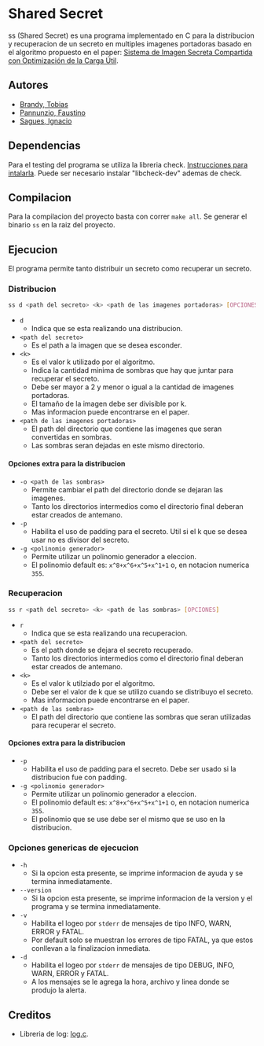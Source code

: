 # Shared Secret

ss (Shared Secret) es una programa implementado en C para la distribucion y recuperacion de un secreto en multiples imagenes portadoras basado en el algoritmo propuesto en el paper: [Sistema de Imagen Secreta Compartida con Optimización de la Carga Útil](https://scielo.conicyt.cl/pdf/infotec/v25n4/art21.pdf).

## Autores

- [Brandy, Tobias](https://github.com/tobiasbrandy)
- [Pannunzio, Faustino](https://github.com/Fpannunzio)
- [Sagues, Ignacio](https://github.com/isagues)

## Dependencias

Para el testing del programa se utiliza la libreria check. [Instrucciones para intalarla](https://libcheck.github.io/check/web/install.html). Puede ser necesario instalar "libcheck-dev" ademas de check.

## Compilacion

Para la compilacion del proyecto basta con correr `make all`. Se generar el binario `ss` en la raiz del proyecto.

## Ejecucion

El programa permite tanto distribuir un secreto como recuperar un secreto.

### Distribucion

```sh
ss d <path del secreto> <k> <path de las imagenes portadoras> [OPCIONES]
```

- `d` 
  - Indica que se esta realizando una distribucion.
- `<path del secreto>`
  - Es el path a la imagen que se desea esconder.
- `<k>`
  - Es el valor k utilizado por el algoritmo.
  - Indica la cantidad minima de sombras que hay que juntar para recuperar el secreto.
  - Debe ser mayor a 2 y menor o igual a la cantidad de imagenes portadoras.
  - El tamaño de la imagen debe ser divisible por k.
  - Mas informacion puede encontrarse en el paper.
- `<path de las imagenes portadoras>`
  - El path del directorio que contiene las imagenes que seran convertidas en sombras.
  - Las sombras seran dejadas en este mismo directorio.

#### Opciones extra para la distribucion

- `-o <path de las sombras>`
  - Permite cambiar el path del directorio donde se dejaran las imagenes.
  - Tanto los directorios intermedios como el directorio final deberan estar creados de antemano.
- `-p`
  - Habilita el uso de padding para el secreto. Util si el k que se desea usar no es divisor del secreto.
- `-g <polinomio generador>`
  - Permite utilizar un polinomio generador a eleccion.
  - El polinomio default es: `x^8+x^6+x^5+x^1+1` o, en notacion numerica `355`.

### Recuperacion

```sh
ss r <path del secreto> <k> <path de las sombras> [OPCIONES]
```

- `r` 
  - Indica que se esta realizando una recuperacion.
- `<path del secreto>`
  - Es el path donde se dejara el secreto recuperado.
  - Tanto los directorios intermedios como el directorio final deberan estar creados de antemano.
- `<k>`
  - Es el valor k utilziado por el algoritmo.
  - Debe ser el valor de k que se utilizo cuando se distribuyo el secreto.
  - Mas informacion puede encontrarse en el paper.
- `<path de las sombras>`
  - El path del directorio que contiene las sombras que seran utilizadas para recuperar el secreto.

#### Opciones extra para la distribucion

- `-p`
  - Habilita el uso de padding para el secreto. Debe ser usado si la distribucion fue con padding.
- `-g <polinomio generador>`
  - Permite utilizar un polinomio generador a eleccion.
  - El polinomio default es: `x^8+x^6+x^5+x^1+1` o, en notacion numerica `355`.
  - El polinomio que se use debe ser el mismo que se uso en la distribucion.

### Opciones genericas de ejecucion

- `-h`
  - Si la opcion esta presente, se imprime informacion de ayuda y se termina inmediatamente.
- `--version`
  - Si la opcion esta presente, se imprime informacion de la version y el programa y se termina inmediatamente.
- `-v`
  - Habilita el logeo por `stderr` de mensajes de tipo INFO, WARN, ERROR y FATAL.
  - Por default solo se muestran los errores de tipo FATAL, ya que estos conllevan a la finalizacion inmediata.
- `-d`
  - Habilita el logeo por `stderr` de mensajes de tipo DEBUG, INFO, WARN, ERROR y FATAL.
  - A los mensajes se le agrega la hora, archivo y linea donde se produjo la alerta.

## Creditos

- Libreria de log: [log.c](https://github.com/rxi/log.c).

